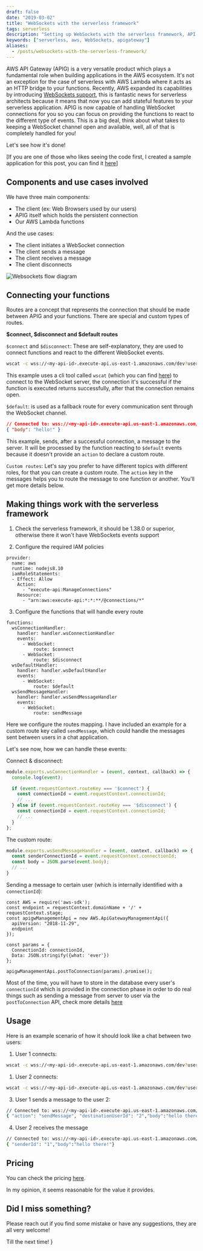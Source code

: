 ```yaml
--- 
draft: false
date: "2019-03-02"
title: "WebSockets with the serverless framework"
tags: serverless
description: "Setting up WebSockets with the serverless framework, API Gateway and AWS"
keywords: ["serverless, aws, WebSockets, apigateway"]
aliases:
  - /posts/websockets-with-the-serverless-framework/
---
```


AWS API Gateway (APIG) is a very versatile product which plays a fundamental role when building applications in the AWS ecosystem. It's not an exception for the case of serverless with AWS Lambda where it acts as an HTTP bridge to your functions. Recently, AWS expanded its capabilities by introducing [WebSockets support](https://aws.amazon.com/blogs/compute/announcing-WebSocket-apis-in-amazon-api-gateway/), this is fantastic news for serverless architects because it means that now you can add stateful features to your serverless application. APIG is now capable of handling WebSocket connections for you so you can focus on providing the functions to react to the different type of events. This is a big deal, think about what takes to keeping a WebSocket channel open and available, well, all of that is completely handled for you!

Let's see how it's done!

[If you are one of those who likes seeing the code first, I created a sample application for this post, you can find it [here](https://github.com/ccverak/serverless-WebSockets-demo)]


## Components and use cases involved

We have three main components:

- The client (ex: Web Browsers used by our users)
- APIG itself which holds the persistent connection
- Our AWS Lambda functions

And the use cases:

- The client initiates a WebSocket connection
- The client sends a message
- The client receives a message
- The client disconnects

![Websockets flow diagram](/assets/images/posts/websockets-with-the-serverless-framework-WebSockets-flow-diagram.png)

## Connecting your functions

Routes are a concept that represents the connection that should be made between APIG and your functions. There are special and custom types of routes. 

**$connect, $disconnect and $default routes**

`$connect` and `$disconnect`: These are self-explanatory, they are used to connect functions and react to the different WebSocket events. 

```bash
wscat -c wss://<my-api-id>.execute-api.us-east-1.amazonaws.com/dev?userId=2
```

This example uses a cli tool called `wscat` (which you can find [here](https://www.npmjs.com/package/wscat)) to connect to the WebSocket server, the connection it's successful if the function is executed returns successfully, after that the connection remains open.

`$default`: is used as a fallback route for every communication sent through the WebSocket channel.

```json
// Connected to: wss://<my-api-id>.execute-api.us-east-1.amazonaws.com/dev?userId=2
{ "body": "hello!" }
```

This example, sends, after a successful connection, a message to the server. It will be processed by the function reacting to `$default` events because it doesn't provide an `action` to declare a custom route.

`Custom routes`: Let's say you prefer to have different topics with different roles, for that you can create a custom route. The `action` key in the messages helps you to route the message to one function or another. You'll get more details below.

## Making things work with the serverless framework

1) Check the serverless framework, it should be 1.38.0 or superior, otherwise there it won't have WebSockets events support

2) Configure the required IAM policies

```yaml{4-9}
provider:
  name: aws
  runtime: nodejs8.10
  iamRoleStatements:
  - Effect: Allow
    Action:
      - "execute-api:ManageConnections"
    Resource:
      - "arn:aws:execute-api:*:*:**/@connections/*"
```

3) Configure the functions that will handle every route

```yaml{5-8,12-13,17-18}
functions:
  wsConnectionHandler:
    handler: handler.wsConnectionHandler
    events:
      - WebSocket:
          route: $connect
      - WebSocket:
          route: $disconnect
  wsDefaultHandler:
    handler: handler.wsDefaultHandler
    events:
      - WebSocket:
          route: $default
  wsSendMessageHandler:
    handler: handler.wsSendMessageHandler
    events:
      - WebSocket:
          route: sendMessage
```

Here we configure the routes mapping. I have included an example for a custom route key called `sendMessage`, which could handle the messages sent between users in a chat application.

Let's see now, how we can handle these events:

Connect & disconnect:

```javascript
module.exports.wsConnectionHandler = (event, context, callback) => {
  console.log(event);

  if (event.requestContext.routeKey === '$connect') {
    const connectionId = event.requestContext.connectionId;
    // ...
  } else if (event.requestContext.routeKey === '$disconnect') {
    const connectionId = event.requestContext.connectionId;
    // ...
  }
};
```

The custom route:

```javascript
module.exports.wsSendMessageHandler = (event, context, callback) => {
  const senderConnectionId = event.requestContext.connectionId;
  const body = JSON.parse(event.body);
  // ...
}
```

Sending a message to certain user (which is internally identified with a `connectionId`):

```javascript{8-13}
const AWS = require('aws-sdk');
const endpoint = requestContext.domainName + '/' + requestContext.stage;
const apigwManagementApi = new AWS.ApiGatewayManagementApi({
  apiVersion: "2018-11-29",
  endpoint
});

const params = {
  ConnectionId: connectionId,
  Data: JSON.stringify({what: 'ever'})
};

apigwManagementApi.postToConnection(params).promise();
```

Most of the time, you will have to store in the database every user's `connectionId` which is provided in the connection phase in order to do real things such as sending a message from server to user via the `postToConnection` API, check more details [here](https://github.com/ccverak/serverless-WebSockets-demo)

## Usage

Here is an example scenario of how it should look like a chat between two users: 

1) User 1 connects:

```bash
wscat -c wss://<my-api-id>.execute-api.us-east-1.amazonaws.com/dev?userId=1
```

1) User 2 connects:

```bash
wscat -c wss://<my-api-id>.execute-api.us-east-1.amazonaws.com/dev?userId=2
```

3) User 1 sends a message to the user 2:

```bash
// Connected to: wss://<my-api-id>.execute-api.us-east-1.amazonaws.com/dev?userId=1
{ "action": "sendMessage", "destinationUserId": "2","body":"hello there!"}
```

4) User 2 receives the message

```bash
// Connected to: wss://<my-api-id>.execute-api.us-east-1.amazonaws.com/dev?userId=2
{ "senderId": "1","body":"hello there!"}
```


## Pricing

You can check the pricing [here](https://aws.amazon.com/api-gateway/pricing/#WebSocket_APIs).

In my opinion, it seems reasonable for the value it provides.

## Did I miss something?

Please reach out if you find some mistake or have any suggestions, they are all very welcome!

Till the next time! }
